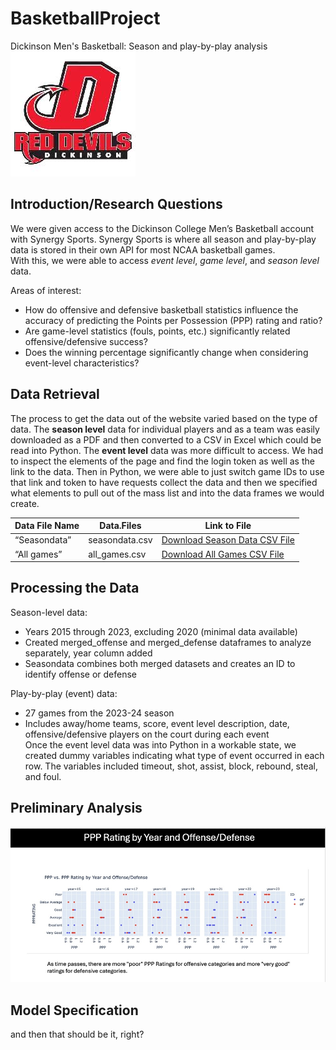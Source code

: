 # BasketballProject


Dickinson Men's Basketball: Season and play-by-play analysis <br>
![Dickinson Athletics logo](dickinsonathleticsimage.jpeg) <br>

## Introduction/Research Questions
We were given access to the Dickinson College Men’s Basketball account with Synergy Sports. Synergy Sports is where all season and play-by-play data is stored in their own API for most NCAA basketball games.​<br>
With this, we were able to access *event level*, *game level*, and *season level* data. <br>

Areas of interest:
- How do offensive and defensive basketball statistics influence the accuracy of predicting the Points per Possession (PPP) rating and ratio?
- Are game-level statistics (fouls, points, etc.) significantly related offensive/defensive success?
- Does the winning percentage significantly change when considering event-level characteristics?


## Data Retrieval
The process to get the data out of the website varied based on the type of data. The **season level** data for individual players and as a team was easily downloaded as a PDF and then converted to a CSV in Excel which could be read into Python. The **event level** data was more difficult to access. We had to inspect the elements of the page and find the login token as well as the link to the data. Then in Python, we were able to just switch game IDs to use that link and token to have requests collect the data and then we specified what elements to pull out of the mass list and into the data frames we would create. 


| Data File Name  | Data.Files | Link to File |
| -- | -- | -- | 
| “Seasondata” | seasondata.csv | <a href="seasondata copy.csv">Download Season Data CSV File</a> |
| “All games” | all_games.csv | <a href="all_games copy.csv">Download All Games CSV File</a> |



## Processing the Data
Season-level data:​
- Years 2015 through 2023, excluding 2020 (minimal data available)​ <br>
- Created merged_offense and merged_defense dataframes to analyze separately, year column added​ <br>
- Seasondata combines both merged datasets and creates an ID to identify offense or defense <br>

Play-by-play (event) data:​
- 27 games from the 2023-24 season​ <br>
- Includes away/home teams, score, event level description, date, offensive/defensive players on the court during each event <br>
Once the event level data was into Python in a workable state, we created dummy variables indicating what type of event occurred in each row. The variables included timeout, shot, assist, block, rebound, steal, and foul.

## Preliminary Analysis
![PPP Rating EDA](PPPRatingbyYear.jpeg)

## Model Specification

and then that should be it, right?


